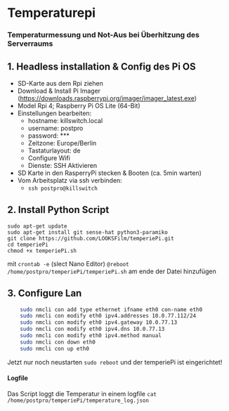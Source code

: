 # Temperaturepi
### Temperaturmessung und Not-Aus bei Überhitzung des Serverraums

## 1. Headless installation & Config des Pi OS
- SD-Karte aus dem Rpi ziehen 
- Download & Install Pi Imager (https://downloads.raspberrypi.org/imager/imager_latest.exe)
- Model Rpi 4; Raspberry Pi OS Lite (64-Bit)
- Einstellungen bearbeiten:
    - hostname: killswitch.local
    - username: postpro
    - password: ***
    - Zeitzone: Europe/Berlin
    - Tastaturlayout: de
    - Configure Wifi
    - Dienste: SSH Aktivieren
- SD Karte in den RasperryPi stecken & Booten (ca. 5min warten)
- Vom Arbeitsplatz via ssh verbinden:
    - ```ssh postpro@killswitch```

## 2. Install Python Script
```
sudo apt-get update
sudo apt-get install git sense-hat python3-paramiko
git clone https://github.com/LOOKSFilm/temperiePi.git
cd temperiePi
chmod +x temperiePi.sh
```
mit ```crontab -e``` (slect Nano Editor)
```@reboot /home/postpro/temperiePi/temperiePi.sh```
am ende der Datei hinzufügen

## 3. Configure Lan
``` sh 
    sudo nmcli con add type ethernet ifname eth0 con-name eth0
    sudo nmcli con modify eth0 ipv4.addresses 10.0.77.112/24
    sudo nmcli con modify eth0 ipv4.gateway 10.0.77.13
    sudo nmcli con modify eth0 ipv4.dns 10.0.77.13
    sudo nmcli con modify eth0 ipv4.method manual
    sudo nmcli con down eth0
    sudo nmcli con up eth0
```

Jetzt nur noch neustarten ```sudo reboot``` und der temperiePi ist eingerichtet!


#### Logfile
Das Script loggt die Temperatur in einem logfile
```cat /home/postpro/temperiePi/temperature_log.json```
